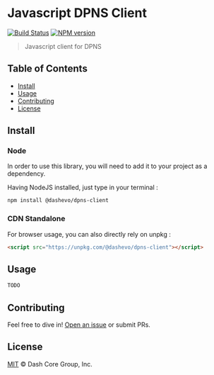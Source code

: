 # Javascript DPNS Client

[![Build Status](https://img.shields.io/travis/com/dashevo/js-dpns-client.svg?branch=master&style=flat-square)](https://travis-ci.com/dashevo/js-dpns-client)
[![NPM version](https://img.shields.io/npm/v/@dashevo/dpns-client.svg?style=flat-square)](https://npmjs.org/package/@dashevo/dpns-client)

> Javascript client for DPNS

## Table of Contents

- [Install](#install)
- [Usage](#usage)
- [Contributing](#contributing)
- [License](#license)

## Install

### Node
In order to use this library, you will need to add it to your project as a dependency.

Having NodeJS installed, just type in your terminal :

```sh
npm install @dashevo/dpns-client
```

### CDN Standalone
For browser usage, you can also directly rely on unpkg :

```html
<script src="https://unpkg.com/@dashevo/dpns-client"></script>
```

## Usage

```javascript
TODO
```

## Contributing

Feel free to dive in! [Open an issue](https://github.com/dashevo/js-dpns-client/issues/new) or submit PRs.

## License

[MIT](LICENSE) &copy; Dash Core Group, Inc.
